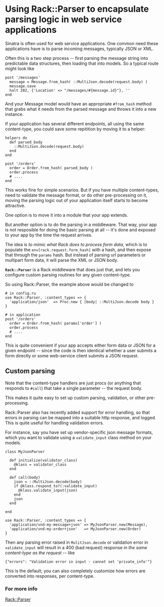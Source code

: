 Using Rack::Parser to encapsulate parsing logic in web service applications
===========================

Sinatra is often used for web service applications. One common need these 
applications have is to parse incoming messages, typically JSON or XML.

Often this is a two step process -- first parsing the message string into 
predictable data structures, then loading that into models. So a typical route 
might look like

    post '/messages'
      message = Message.from_hash( ::MultiJson.decode(request.body) )
      message.save
      halt 202, {'Location' => "/messages/#{message.id}"}, ''
    end

And your Message model would have an appropriate `#from_hash` method that
grabs what it needs from the parsed message and throws it into a new instance.

If your application has several different endpoints, all using the same 
content-type, you could save some repitition by moving it to a helper:

    helpers do
      def parsed_body
        ::MultiJson.decode(request.body)
      end
    end
    
    post '/orders'
      order = Order.from_hash( parsed_body )
      order.process
      # ....
    end
    
This works fine for simple scenarios. But if you have multiple content-types, 
need to validate the message format, or do other pre-processing on it, moving
the parsing logic out of your application itself starts to become attractive.

One option is to move it into a module that your app extends.

But another option is to do the parsing in a middleware. That way, your app is
not resposible for doing the basic parsing at all -- it's done and exposed to 
your app by the time the request arrives.

The idea is *to mimic what Rack does to process form data*, which is to populate
the `env[rack.request.form_hash]` with a hash, and then expose that through the
`params` hash. But instead of parsing url parameters or multipart form data, it 
will parse the XML or JSON body.

**`Rack::Parser`** is a Rack middleware that does just that, and lets you 
configure custom parsing routines for any given content-type. 

So using Rack::Parser, the example above would be changed to

    # in config.ru
    use Rack::Parser, :content_types => {
      'application/json'  => Proc.new { |body| ::MultiJson.decode body }
    }
    
    # in application
    post '/orders'
      order = Order.from_hash( params['order'] )
      order.process
      # ....
    end
    
This is quite convenient if your app accepts either form data or JSON for a 
given endpoint -- since the code is then identical whether a user submits a 
form directly or some web-service client submits a JSON request.

## Custom parsing

Note that the content-type handlers are just procs (or anything that responds to
`#call`) that take a single parameter -- the request body. 

This makes it quite easy to set up custom parsing, validation, or other pre-
processing. 

Rack::Parser also has recently added support for error handling, so that errors
in parsing can be mapped into a suitable http response, and logged. This is 
quite useful for handling validation errors.

For instance, say you have set up vendor-specific json message formats, which
you want to validate using a `validate_input` class method on your models.

    class MyJsonParser
    
      def initialize(validator_class)
        @klass = validator_class
      end
      
      def call(body)
        json = ::MultiJson.decode(body)
        if @klass.respond_to?(:validate_input)
          @klass.validate_input(json)
        end
        json
      end
      
    end

    use Rack::Parser, :content_types => {
      'application/vnd-my-message+json' => MyJsonParser.new(Message),
      'application/vnd-my-order+json'   => MyJsonParser.new(Order)      
    }

    
Then any parsing error raised in `MulitJson.decode` or validation error in 
`validate_input` will result in a 400 (bad request) response *in the same 
content-type as the request* -- like

    {"errors": "Validation error in input - cannot set 'private_info'"}

This is the default; you can also completely customize how errors are converted
into responses, per content-type.


### For more info

[Rack::Parser](https://github.com/achiu/rack-parser)

